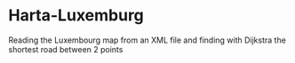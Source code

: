 # Harta-Luxemburg
Reading the Luxembourg map from an XML file and finding with Dijkstra the shortest road between 2 points
